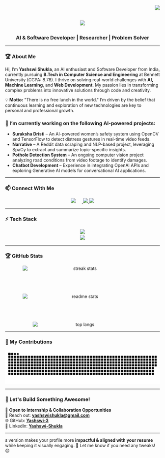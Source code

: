 <img align="right" src="https://visitor-badge.laobi.icu/badge?page_id=yashswi-3.yashswi-3" />

<h1 align="center">
    <img src="https://readme-typing-svg.herokuapp.com/?font=Righteous&size=35&center=true&vCenter=true&width=500&height=70&duration=4000&lines=Hi+There!+👋;+I'm+Yashswi+Shukla!;" />
</h1>

<h3 align="center">AI & Software Developer | Researcher | Problem Solver</h3>

---

### 🏆 About Me  
Hi, I’m **Yashswi Shukla**, an AI enthusiast and Software Developer from India, currently pursuing **B.Tech in Computer Science and Engineering** at Bennett University (CGPA: 8.78). I thrive on solving real-world challenges with **AI, Machine Learning**, and **Web Development**. My passion lies in transforming complex problems into innovative solutions through code and creativity.

💡 **Motto:** "There is no free lunch in the world." I’m driven by the belief that continuous learning and exploration of new technologies are key to personal and professional growth.

### 🔭 I’m currently working on the following AI-powered projects:
- **Suraksha Dristi** – An AI-powered women’s safety system using OpenCV and TensorFlow to detect distress gestures in real-time video feeds.  
- **Narrative** – A Reddit data scraping and NLP-based project, leveraging SpaCy to extract and summarize topic-specific insights.  
- **Pothole Detection System** – An ongoing computer vision project analyzing road conditions from video footage to identify damages.  
- **Chatbot Development** – Experience in integrating OpenAI APIs and exploring Generative AI models for conversational AI applications.

---

### 📫 Connect With Me  
<div align="center"> 
    <a href="mailto:yashswishukla@gmail.com">
        <img src="https://img.shields.io/badge/Gmail-333333?style=for-the-badge&logo=gmail&logoColor=red" style="margin-right: 20px;" />
    </a>
    <a href="https://www.linkedin.com/in/yashswi-shukla-8384ba252/" target="_blank">
        <img src="https://img.shields.io/badge/LinkedIn-0077B5?style=for-the-badge&logo=linkedin&logoColor=white" />
    </a>
    <a href="https://github.com/Yashswi-3" target="_blank">
        <img src="https://img.shields.io/badge/GitHub-171515?style=for-the-badge&logo=github&logoColor=white" />
    </a>
</div>

---

### ⚡ Tech Stack  
<div align="center">
    <img src="https://skillicons.dev/icons?i=python,cpp,java,javascript,html,css" />
    <br>
    <img src="https://skillicons.dev/icons?i=react,nodejs,mongodb,mysql,git,github,vscode" />
</div>

---

### 🏆 GitHub Stats  
<div align="center" style="display: flex; flex-direction: column; align-items: center; gap: 20px;">
  <img width="390" src="https://github-readme-streak-stats-salesp07.vercel.app/?user=yashswi-3&count_private=true&theme=react&border_radius=10" alt="streak stats"/>
    <br>     <br>
  <img width="390" src="https://github-readme-stats.vercel.app/api?username=Yashswi-3&count_private=true&show_icons=true&theme=react&rank_icon=github&border_radius=10" alt="readme stats" />
    <br>    <br>
  <img width="325" src="https://github-readme-stats.vercel.app/api/top-langs/?username=Yashswi-3&hide=HTML&langs_count=8&layout=compact&theme=react&border_radius=10&size_weight=0.5&count_weight=0.5&exclude_repo=github-readme-stats" alt="top langs" />
</div>


---

### 🐍 My Contributions  
<div align="center">
    <img alt="snake eating my contributions" src="github-contribution-grid-snake-dark.svg"/>
</div>

---

### 🚀 Let's Build Something Awesome!  
📌 **Open to Internship & Collaboration Opportunities**  <br>
📩 Reach out: **yashswishukla@gmail.com**  <br>
🌐 GitHub: **[Yashswi-3](https://github.com/Yashswi-3)** <br> 
🔗 LinkedIn: **[Yashswi-Shukla](https://www.linkedin.com/in/yashswi-shukla-8384ba252)**

---

s version makes your profile more **impactful & aligned with your resume** while keeping it visually engaging. 🚀 Let me know if you need any tweaks! 😊
